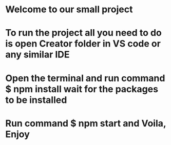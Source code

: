 # Welcome to our small project
# To run the project all you need to do is open Creator folder in VS code or any similar IDE
# Open the terminal and run command $ npm install wait for the packages to be installed
# Run command $ npm start and Voila, Enjoy 
